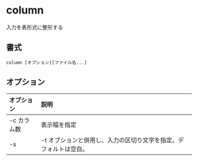 # column

入力を表形式に整形する

## 書式

```
column [オプション][ファイル名...]
```

## オプション

|オプション|説明|
|:--|:--|
|-c カラム数|表示幅を指定|
|-s|-t オプションと併用し、入力の区切り文字を指定。デフォルトは空白。|

